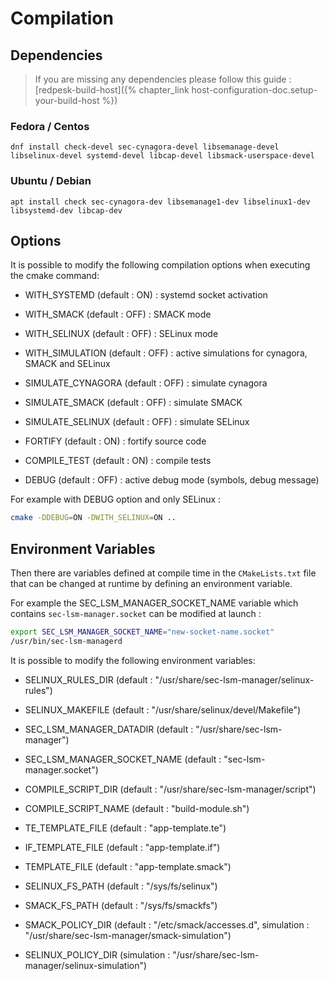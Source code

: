 # Compilation

## Dependencies

> If you are missing any dependencies please follow this guide : [redpesk-build-host]({% chapter_link host-configuration-doc.setup-your-build-host %})

### Fedora / Centos

```
dnf install check-devel sec-cynagora-devel libsemanage-devel libselinux-devel systemd-devel libcap-devel libsmack-userspace-devel
```

### Ubuntu / Debian

```
apt install check sec-cynagora-dev libsemanage1-dev libselinux1-dev libsystemd-dev libcap-dev
```

## Options

It is possible to modify the following compilation options when executing the cmake command:

- WITH\_SYSTEMD (default : ON) : systemd socket activation
- WITH\_SMACK (default : OFF)  : SMACK mode
- WITH\_SELINUX (default : OFF) : SELinux mode

- WITH\_SIMULATION (default : OFF) : active simulations for cynagora, SMACK and SELinux
- SIMULATE\_CYNAGORA (default : OFF) : simulate cynagora
- SIMULATE\_SMACK (default : OFF) : simulate SMACK
- SIMULATE\_SELINUX (default : OFF) : simulate SELinux

- FORTIFY (default : ON) : fortify source code
- COMPILE\_TEST (default : ON) : compile tests
- DEBUG (default : OFF) : active debug mode (symbols, debug message)

For example with DEBUG option and only SELinux :

```bash
cmake -DDEBUG=ON -DWITH_SELINUX=ON ..
```


## Environment Variables

Then there are variables defined at compile time in the `CMakeLists.txt` file that can be changed at runtime by defining an environment variable.

For example the SEC\_LSM\_MANAGER\_SOCKET\_NAME variable which contains `sec-lsm-manager.socket` can be modified at launch :

```bash
export SEC_LSM_MANAGER_SOCKET_NAME="new-socket-name.socket"
/usr/bin/sec-lsm-managerd
```

It is possible to modify the following environment variables:

- SELINUX\_RULES\_DIR (default : "/usr/share/sec-lsm-manager/selinux-rules")
- SELINUX\_MAKEFILE (default : "/usr/share/selinux/devel/Makefile")
- SEC\_LSM\_MANAGER\_DATADIR (default : "/usr/share/sec-lsm-manager")
- SEC\_LSM\_MANAGER\_SOCKET\_NAME (default : "sec-lsm-manager.socket")

- COMPILE\_SCRIPT\_DIR (default : "/usr/share/sec-lsm-manager/script")
- COMPILE\_SCRIPT\_NAME (default : "build-module.sh")

- TE\_TEMPLATE\_FILE (default : "app-template.te")
- IF\_TEMPLATE\_FILE (default : "app-template.if")
- TEMPLATE\_FILE (default : "app-template.smack")

- SELINUX\_FS\_PATH (default : "/sys/fs/selinux")
- SMACK\_FS\_PATH (default : "/sys/fs/smackfs")

- SMACK\_POLICY\_DIR (default : "/etc/smack/accesses.d", simulation : "/usr/share/sec-lsm-manager/smack-simulation")
- SELINUX\_POLICY\_DIR (simulation : "/usr/share/sec-lsm-manager/selinux-simulation")

